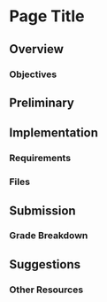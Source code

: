 # Page Title

## Overview

### Objectives

## Preliminary

## Implementation

### Requirements

### Files


## Submission

### Grade Breakdown

## Suggestions

### Other Resources